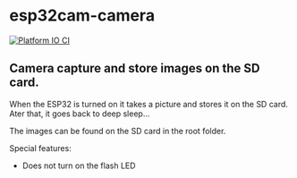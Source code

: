 # esp32cam-camera

[![Platform IO CI](https://github.com/rzeldent/esp32cam-camera/actions/workflows/main.yml/badge.svg)](https://github.com/rzeldent/esp32cam-camera/actions/workflows/main.yml)


## Camera capture and store images on the SD card.

When the ESP32 is turned on it takes a picture and stores it on the SD card.
Ater that, it goes back to deep sleep...

The images can be found on the SD card in the root folder.

Special features:
- Does not turn on the flash LED
